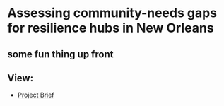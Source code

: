 # Assessing community-needs gaps for resilience hubs in New Orleans

## some fun thing up front

## View:
- [Project Brief](https://andrewatkinsonbernd.github.io/FinalProjectSite/ProjectBrief/ProjectBrief)
